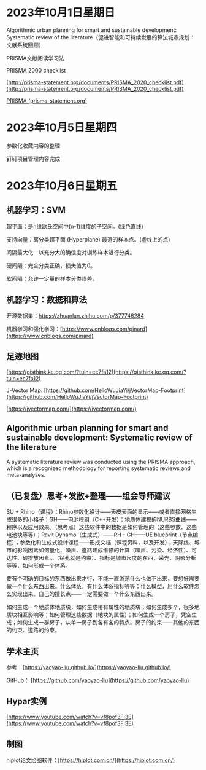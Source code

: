 # 2023年10月1日星期日

Algorithmic urban planning for smart and sustainable development: Systematic review of the literature（促进智能和可持续发展的算法城市规划：文献系统回顾）

PRISMA文献阅读学习法

PRISMA 2000 checklist

[http://prisma-statement.org/documents/PRISMA_2020_checklist.pdf](http://prisma-statement.org/documents/PRISMA_2020_checklist.pdf)

[PRISMA (prisma-statement.org)](http://prisma-statement.org/)

# 2023年10月5日星期四

参数化收藏内容的整理

钉钉项目管理内容完成

# 2023年10月6日星期五

## 机器学习：SVM

超平面：是n维欧氏空间中(n-1)维度的子空间。(绿色直线)

支持向量：离分类超平面 (Hyperplane) 最近的样本点。(虚线上的点)

间隔最大化：以充分大的确信度对训练样本进行分类。

硬间隔：完全分类正确，损失值为0。

软间隔：允许一定量的样本分类误差。

## 机器学习：数据和算法

开源数据集：https://zhuanlan.zhihu.com/p/377746284

机器学习和强化学习：[https://www.cnblogs.com/pinard](https://www.cnblogs.com/pinard)

## 足迹地图

[https://gisthink.ke.qq.com/?tuin=ec7fa12](https://gisthink.ke.qq.com/?tuin=ec7fa12)

J-Vector Map: [https://github.com/HelloWuJiaYi/jVectorMap-Footprint](https://github.com/HelloWuJiaYi/jVectorMap-Footprint)

[https://jvectormap.com/](https://jvectormap.com/)

## Algorithmic urban planning for smart and sustainable development: Systematic review of the literature

A systematic literature review was conducted using the PRISMA approach, which is a recognized methodology for reporting systematic reviews and meta-analyses.

## （已复盘）思考+发散+整理——组会导师建议

SU + Rhino（课程）：Rhino参数化设计——表皮表面的显示——或者直接网格生成很多的小格子；GH——电池模组（C++开发）；地质体建模的NURBS曲线——程序以及应用效果。（思考点）这些软件中的数据是如何管理的（这些参数、这些电池块等等）；Revit Dynamo（生成式）——RH - GH——UE blueprint（节点编程）；参数化和生成式设计课程——形成文档（课程资料，以及开发）；天际线、城市的影响因素如何量化、噪声、道路建成维修的计算（噪声、污染、经济性）、可达性、碳排放因素…（钻孔就是约束）、指标是城市尺度的东西，采光、阴影分析等等，如何形成一个体系。

要有个明确的目标的东西做出来才行，不能一直游荡什么也做不出来，要想好需要做一个什么东西出来。什么体系，有什么体系指标等等；什么模型，用什么软件怎么实现出来。自己的擅长点——一定需要做一个什么东西出来。

如何生成一个地质体地质块，如何生成带有属性的地质块；如何生成多个，很多地质块相互影响等；如何管理这些数据（地块的属性）；如何生成一个房子，凭空生成；如何生成一群房子，从单一房子到各有各的特点。房子的约束——其他的东西的约束、道路的约束。

## 学术主页

参考：[https://yaoyao-liu.github.io/](https://yaoyao-liu.github.io/)

GitHub： [https://github.com/yaoyao-liu](https://github.com/yaoyao-liu)

## Hypar实例

[https://www.youtube.com/watch?v=vf8pof3Fi3E](https://www.youtube.com/watch?v=vf8pof3Fi3E)

## 制图

hiplot论文绘图软件：[https://hiplot.com.cn/](https://hiplot.com.cn/)